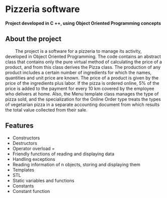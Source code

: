 # Pizzeria software
**Project developed in C ++, using Object Oriented Programming concepts**

## About the project
&nbsp;&nbsp;&nbsp;&nbsp;&nbsp;&nbsp;&nbsp;&nbsp;The project is a software for a pizzeria to manage its activity, developed in Object Oriented Programming. The code contains an abstract class that contains only the pure virtual method of calculating the price of a product, and from this class derives the Pizza class. The production of any product includes a certain number of ingredients for which the names, quantities and unit price are known. The price of a product is given by the price of the ingredients plus labor. If the pizza is ordered online, 5% of the price is added to the payment for every 10 km covered by the employee who delivers at home. Also, the Menu template class manages the type of pizza sold, and the specialization for the Online Order type treats the types of vegetarian pizza in a separate accounting document from which results the total value collected from their sale.

## Features
* Constructors
* Destructors
* Operator overload =
* Friendly functions of reading and displaying data
* Handling exceptions
* Reading information of n objects, storing and displaying them
* Templates
* STL
* Static variables and functions
* Constants
* Constant function
 

